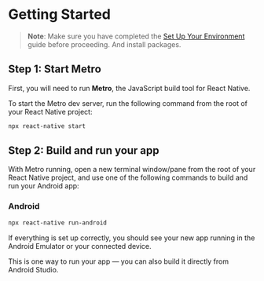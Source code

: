 
# Getting Started

> **Note**: Make sure you have completed the [Set Up Your Environment](https://reactnative.dev/docs/set-up-your-environment) guide before proceeding.
> And install packages.

## Step 1: Start Metro

First, you will need to run **Metro**, the JavaScript build tool for React Native.

To start the Metro dev server, run the following command from the root of your React Native project:

```sh
npx react-native start

```

## Step 2: Build and run your app

With Metro running, open a new terminal window/pane from the root of your React Native project, and use one of the following commands to build and run your Android app:

### Android

```sh
npx react-native run-android
```

If everything is set up correctly, you should see your new app running in the Android Emulator or your connected device.

This is one way to run your app — you can also build it directly from Android Studio.
